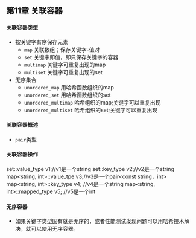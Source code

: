 ## 第11章 关联容器
#### 关联容器类型
- 按关键字有序保存元素
	- `map` 关联数组；保存关键字-值对
	- `set` 关键字即值，即只保存关键字的容器
	- `multimap` 关键字可重复出现的map
	- `multiset` 关键字可重复出现的set
- 无序集合
	- `unordered_map` 用哈希函数组织的map
	- `unordered_set` 用哈希函数组织的set
	- `unordered_multimap` 哈希组织的map;关键字可以重复出现
	- `unordered_multiset` 哈希组织的set;关键字可以重复出现
#### 关联容器概述
- `pair`类型
#### 关联容器操作

set<string>::value_type v1;//v1是一个string
set<string>::key_type v2;//v2是一个string
map<string, int>::value_tpe v3;//v3是一个pair<const string，int>
map<string, int>::key_type v4; //v4是一个string
map<string, int>::mapped_type v5; //v5是一个int
#### 无序容器
- 如果关键字类型固有就是无序的，或者性能测试发现问题可以用哈希技术解决，就可以使用无序容器。